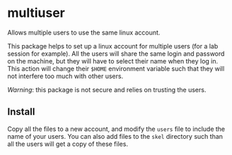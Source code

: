 multiuser
=========

Allows multiple users to use the same linux account.

This package helps to set up a linux account for multiple users (for a lab
session for example). 
All the users will share the same login and password
on the machine, but they will have to select their name when they log in.
This action will change their `$HOME` environment variable such that
they will not interfere too much with other users.

*Warning*: this package is not secure and relies on trusting the users.


Install
-------

Copy all the files to a new account, and modify the `users` file to include the
name of your users. You can also add files to the `skel` directory such than
all the users will get a copy of these files.



